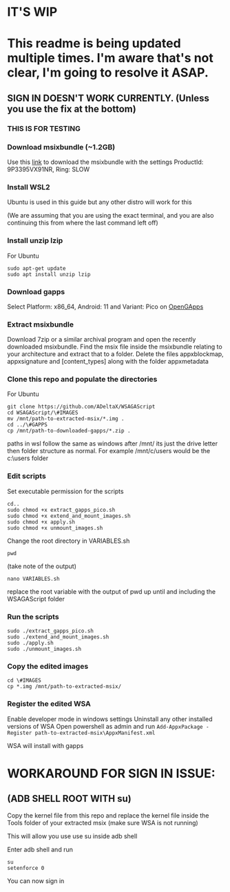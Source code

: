 # IT'S **WIP**

# This readme is being updated multiple times. I'm aware that's not clear, I'm going to resolve it ASAP.

## SIGN IN DOESN'T WORK CURRENTLY. (Unless you use the fix at the bottom)
### THIS IS FOR TESTING

### Download msixbundle (~1.2GB)
Use this [link](https://store.rg-adguard.net/) to download the msixbundle with the settings ProductId: 9P3395VX91NR, Ring: SLOW

### Install WSL2 
Ubuntu is used in this guide but any other distro will work for this 

(We are assuming that you are using the exact terminal, and you are also continuing this from where the last command left off)

### Install unzip lzip 
For Ubuntu
```
sudo apt-get update
sudo apt install unzip lzip
```

### Download gapps 
Select Platform: x86_64, Android: 11 and Variant: Pico on [OpenGApps](https://opengapps.org/)

### Extract msixbundle
Download 7zip or a similar archival program and open the recently downloaded msixbundle. Find the msix file inside the msixbundle relating to your architecture and extract that to a folder.
Delete the files appxblockmap, appxsignature and \[content_types\] along with the folder appxmetadata

### Clone this repo and populate the directories
For Ubuntu
```
git clone https://github.com/ADeltaX/WSAGAScript
cd WSAGAScript/\#IMAGES
mv /mnt/path-to-extracted-msix/*.img .
cd ../\#GAPPS
cp /mnt/path-to-downloaded-gapps/*.zip .
```
paths in wsl follow the same as windows after /mnt/ its just the drive letter then folder structure as normal. For example /mnt/c/users would be the c:\users folder


### Edit scripts
Set executable permission for the scripts
```
cd..
sudo chmod +x extract_gapps_pico.sh
sudo chmod +x extend_and_mount_images.sh
sudo chmod +x apply.sh
sudo chmod +x unmount_images.sh
```
Change the root directory in VARIABLES.sh
```
pwd
```
(take note of the output)
```
nano VARIABLES.sh
```

replace the root variable with the output of pwd up until and including the WSAGAScript folder 


### Run the scripts
```
sudo ./extract_gapps_pico.sh
sudo ./extend_and_mount_images.sh
sudo ./apply.sh
sudo ./unmount_images.sh
```

### Copy the edited images
```
cd \#IMAGES
cp *.img /mnt/path-to-extracted-msix/
```
### Register the edited WSA
Enable developer mode in windows settings
Uninstall any other installed versions of WSA
Open powershell as admin and run ```Add-AppxPackage -Register path-to-extracted-msix\AppxManifest.xml```

WSA will install with gapps

# WORKAROUND FOR SIGN IN ISSUE:
## (ADB SHELL ROOT WITH su)
Copy the kernel file from this repo and replace the kernel file inside the Tools folder of your extracted msix (make sure WSA is not running)

This will allow you use use su inside adb shell

Enter adb shell and run
```
su
setenforce 0
```
You can now sign in
